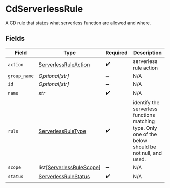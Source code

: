 # CdServerlessRule

A CD rule that states what serverless function are allowed and where.


## Fields

| Field                                                                                                 | Type                                                                                                  | Required                                                                                              | Description                                                                                           |
| ----------------------------------------------------------------------------------------------------- | ----------------------------------------------------------------------------------------------------- | ----------------------------------------------------------------------------------------------------- | ----------------------------------------------------------------------------------------------------- |
| `action`                                                                                              | [ServerlessRuleAction](../../models/shared/serverlessruleaction.md)                                   | :heavy_check_mark:                                                                                    | serverless rule action                                                                                |
| `group_name`                                                                                          | *Optional[str]*                                                                                       | :heavy_minus_sign:                                                                                    | N/A                                                                                                   |
| `id`                                                                                                  | *Optional[str]*                                                                                       | :heavy_minus_sign:                                                                                    | N/A                                                                                                   |
| `name`                                                                                                | *str*                                                                                                 | :heavy_check_mark:                                                                                    | N/A                                                                                                   |
| `rule`                                                                                                | [ServerlessRuleType](../../models/shared/serverlessruletype.md)                                       | :heavy_check_mark:                                                                                    | identify the serverless functions matching type. Only one of the below should be not null, and  used. |
| `scope`                                                                                               | list[[ServerlessRuleScope](../../models/shared/serverlessrulescope.md)]                               | :heavy_minus_sign:                                                                                    | N/A                                                                                                   |
| `status`                                                                                              | [ServerlessRuleStatus](../../models/shared/serverlessrulestatus.md)                                   | :heavy_check_mark:                                                                                    | N/A                                                                                                   |